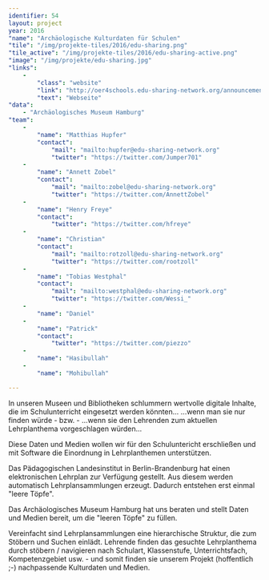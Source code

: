 ```yaml
---
identifier: 54
layout: project
year: 2016
"name": "Archäologische Kulturdaten für Schulen"
"tile": "/img/projekte-tiles/2016/edu-sharing.png"
"tile_active": "/img/projekte-tiles/2016/edu-sharing-active.png"
"image": "/img/projekte/edu-sharing.jpg"
"links":
    -
        "class": "website"
        "link": "http://oer4schools.edu-sharing-network.org/announcement/2-hackathon/"
        "text": "Webseite"
"data":
    - "Archäologisches Museum Hamburg"
"team":
    -
        "name": "Matthias Hupfer"
        "contact":
            "mail": "mailto:hupfer@edu-sharing-network.org"
            "twitter": "https://twitter.com/Jumper701"
    -
        "name": "Annett Zobel"
        "contact":
            "mail": "mailto:zobel@edu-sharing-network.org"
            "twitter": "https://twitter.com/AnnettZobel"
    -
        "name": "Henry Freye"
        "contact":
            "twitter": "https://twitter.com/hfreye"
    -
        "name": "Christian"
        "contact":
            "mail": "mailto:rotzoll@edu-sharing-network.org"
            "twitter": "https://twitter.com/rootzoll"
    -
        "name": "Tobias Westphal"
        "contact":
            "mail": "mailto:westphal@edu-sharing-network.org"
            "twitter": "https://twitter.com/Wessi_"
    -
        "name": "Daniel"
    -
        "name": "Patrick"
        "contact":
            "twitter": "https://twitter.com/piezzo"
    -
        "name": "Hasibullah"
    -
        "name": "Mohibullah"

---
```

In unseren Museen und Bibliotheken schlummern wertvolle digitale Inhalte, die im Schulunterricht eingesetzt werden könnten... ...wenn man sie nur finden würde - bzw. - ...wenn sie den Lehrenden zum aktuellen Lehrplanthema vorgeschlagen würden...

Diese Daten und Medien wollen wir für den Schuluntericht erschließen und mit Software die Einordnung in Lehrplanthemen unterstützen.

Das Pädagogischen Landesinstitut in Berlin-Brandenburg hat einen elektronischen Lehrplan zur Verfügung gestellt. Aus diesem werden automatisch Lehrplansammlungen erzeugt. Dadurch entstehen erst einmal "leere Töpfe".

Das Archäologisches Museum Hamburg hat uns beraten und stellt Daten und Medien bereit, um die "leeren Töpfe" zu füllen.

Vereinfacht sind Lehrplansammlungen eine hierarchische Struktur, die zum Stöbern und Suchen einlädt. Lehrende finden das gesuchte Lehrplanthema durch stöbern / navigieren nach Schulart, Klassenstufe, Unterrichtsfach, Kompetenzgebiet usw. - und somit finden sie unserem Projekt (hoffentlich ;-) nachpassende Kulturdaten und Medien.
